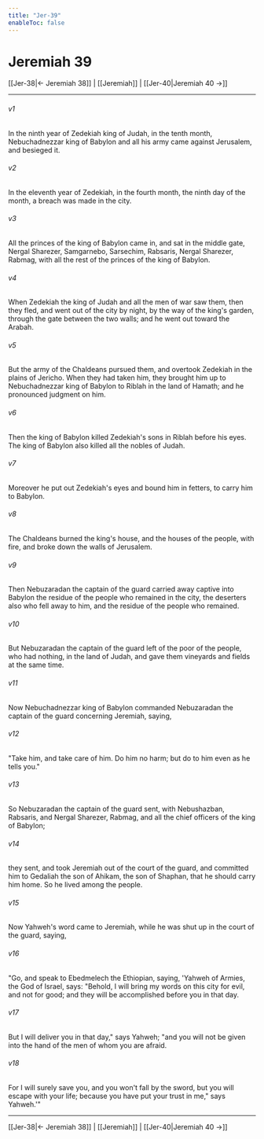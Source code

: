 ```yaml
---
title: "Jer-39"
enableToc: false
---
```

# Jeremiah 39

[[Jer-38|← Jeremiah 38]] | [[Jeremiah]] | [[Jer-40|Jeremiah 40 →]]
***



###### v1 
In the ninth year of Zedekiah king of Judah, in the tenth month, Nebuchadnezzar king of Babylon and all his army came against Jerusalem, and besieged it. 

###### v2 
In the eleventh year of Zedekiah, in the fourth month, the ninth day of the month, a breach was made in the city. 

###### v3 
All the princes of the king of Babylon came in, and sat in the middle gate, Nergal Sharezer, Samgarnebo, Sarsechim, Rabsaris, Nergal Sharezer, Rabmag, with all the rest of the princes of the king of Babylon. 

###### v4 
When Zedekiah the king of Judah and all the men of war saw them, then they fled, and went out of the city by night, by the way of the king's garden, through the gate between the two walls; and he went out toward the Arabah. 

###### v5 
But the army of the Chaldeans pursued them, and overtook Zedekiah in the plains of Jericho. When they had taken him, they brought him up to Nebuchadnezzar king of Babylon to Riblah in the land of Hamath; and he pronounced judgment on him. 

###### v6 
Then the king of Babylon killed Zedekiah's sons in Riblah before his eyes. The king of Babylon also killed all the nobles of Judah. 

###### v7 
Moreover he put out Zedekiah's eyes and bound him in fetters, to carry him to Babylon. 

###### v8 
The Chaldeans burned the king's house, and the houses of the people, with fire, and broke down the walls of Jerusalem. 

###### v9 
Then Nebuzaradan the captain of the guard carried away captive into Babylon the residue of the people who remained in the city, the deserters also who fell away to him, and the residue of the people who remained. 

###### v10 
But Nebuzaradan the captain of the guard left of the poor of the people, who had nothing, in the land of Judah, and gave them vineyards and fields at the same time. 

###### v11 
Now Nebuchadnezzar king of Babylon commanded Nebuzaradan the captain of the guard concerning Jeremiah, saying, 

###### v12 
"Take him, and take care of him. Do him no harm; but do to him even as he tells you." 

###### v13 
So Nebuzaradan the captain of the guard sent, with Nebushazban, Rabsaris, and Nergal Sharezer, Rabmag, and all the chief officers of the king of Babylon; 

###### v14 
they sent, and took Jeremiah out of the court of the guard, and committed him to Gedaliah the son of Ahikam, the son of Shaphan, that he should carry him home. So he lived among the people. 

###### v15 
Now Yahweh's word came to Jeremiah, while he was shut up in the court of the guard, saying, 

###### v16 
"Go, and speak to Ebedmelech the Ethiopian, saying, 'Yahweh of Armies, the God of Israel, says: "Behold, I will bring my words on this city for evil, and not for good; and they will be accomplished before you in that day. 

###### v17 
But I will deliver you in that day," says Yahweh; "and you will not be given into the hand of the men of whom you are afraid. 

###### v18 
For I will surely save you, and you won't fall by the sword, but you will escape with your life; because you have put your trust in me," says Yahweh.'"

***
[[Jer-38|← Jeremiah 38]] | [[Jeremiah]] | [[Jer-40|Jeremiah 40 →]]
